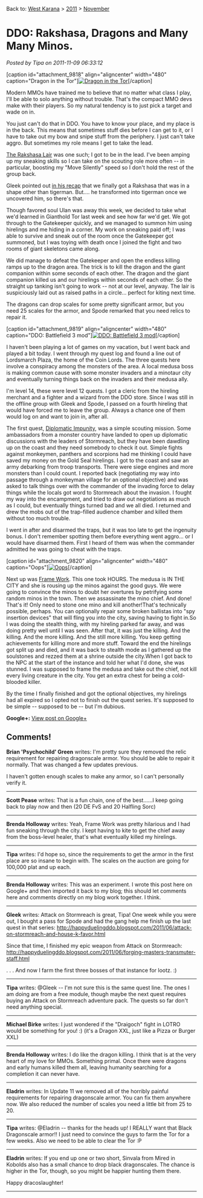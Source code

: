 Back to: [West Karana](/posts/westkarana.md) > [2011](/posts/2011/westkarana.md) > [November](./westkarana.md)
# DDO: Rakshasa, Dragons and Many Many Minos.

*Posted by Tipa on 2011-11-09 06:33:12*

[caption id="attachment\_9818" align="aligncenter" width="480" caption="Dragon in the Tor"][![](../../../uploads/2011/11/dndclient-2011-11-07-00-08-02-82.jpg "Dragon in the Tor")](../../../uploads/2011/11/dndclient-2011-11-07-00-08-02-82.jpg)[/caption]

Modern MMOs have trained me to believe that no matter what class I play, I'll be able to solo anything without trouble. That's the compact MMO devs make with their players. So my natural tendency is to just pick a target and wade on in.

You just can't do that in DDO. You have to know your place, and my place is in the back. This means that sometimes stuff dies before I can get to it, or I have to take out my bow and snipe stuff from the periphery. I just can't take aggro. But sometimes my role means I get to take the lead.

[The Rakshasa Lair](http://ddowiki.com/page/A_Cry_for_Help) was one such; I got to be in the lead. I've been amping up my sneaking skills so I can take on the scouting role more often -- in particular, boosting my "Move Silently" speed so I don't hold the rest of the group back.

Gleek pointed out [in his recap](http://happyduelingddo.blogspot.com/2011/11/rakshasa-claw-rakshasa-claw.html) that we finally got a Rakshasa that was in a shape other than tigerman. But.... he transformed into tigerman once we uncovered him, so there's that.

Though favored soul Ulan was away this week, we decided to take what we'd learned in Gianthold Tor last week and see how far we'd get. We got through to the Gatekeeper quickly, and we managed to summon him using hirelings and me hiding in a corner. My work on sneaking paid off; I was able to survive and sneak out of the room once the Gatekeeper got summoned, but I was toying with death once I joined the fight and two rooms of giant skeletons came along.

We did manage to defeat the Gatekeeper and open the endless killing ramps up to the dragon area. The trick is to kill the dragon and the giant companion within some seconds of each other. The dragon and the giant companion killed us and our hirelings within seconds of each other. So the straight up tanking isn't going to work -- not at our level, anyway. The lair is suspiciously laid out as raised paths in a circle... perfect for kiting next time.

The dragons can drop scales for some pretty significant armor, but you need 25 scales for the armor, and Spode remarked that you need relics to repair it.

[caption id="attachment\_9819" align="aligncenter" width="480" caption="DDO: Battlefield 3 mod"][![](../../../uploads/2011/11/dndclient-2011-11-08-14-27-04-80.jpg "DDO: Battlefield 3 mod")](../../../uploads/2011/11/dndclient-2011-11-08-14-27-04-80.jpg)[/caption]

I haven't been playing a lot of games on my vacation, but I went back and played a bit today. I went through my quest log and found a line out of Lordsmarch Plaza, the home of the Coin Lords. The three quests here involve a conspiracy among the monsters of the area. A local medusa boss is making common cause with some monster invaders and a minotaur city and eventually turning things back on the invaders and their medusa ally.

I'm level 14, these were level 12 quests. I got a cleric from the hireling merchant and a fighter and a wizard from the DDO store. Since I was still in the offline group with Gleek and Spode, I passed on a fourth hireling that would have forced me to leave the group. Always a chance one of them would log on and want to join in, after all.

The first quest, [Diplomatic Impunity](http://ddowiki.com/page/Diplomatic_Impunity), was a simple scouting mission. Some ambassadors from a monster country have landed to open up diplomatic discussions with the leaders of Stormreach, but they have been dawdling up on the coast and they need somebody to check it out. Simple fights against monkeymen, panthers and scorpions had me thinking I could have saved my money on the Gold Seal hirelings. I got to the coast and saw an army debarking from troop transports. There were siege engines and more monsters than I could count. I reported back (negotiating my way into passage through a monkeyman village for an optional objective) and was asked to talk things over with the commander of the invading force to delay things while the locals got word to Stormreach about the invasion. I fought my way into the encampment, and tried to draw out negotiations as much as I could, but eventually things turned bad and we all died. I returned and drew the mobs out of the trap-filled audience chamber and killed them without too much trouble.

I went in after and disarmed the traps, but it was too late to get the ingenuity bonus. I don't remember spotting them before everything went aggro... or I would have disarmed them. First I heard of them was when the commander admitted he was going to cheat with the traps.

[caption id="attachment\_9820" align="aligncenter" width="480" caption="Oops"][![](../../../uploads/2011/11/dndclient-2011-11-08-15-12-56-28.jpg "Oops")](../../../uploads/2011/11/dndclient-2011-11-08-15-12-56-28.jpg)[/caption]

Next up was [Frame Work](http://ddowiki.com/page/Frame_Work). This one took HOURS. The medusa is IN THE CITY and she is rousing up the minos against the good guys. We were going to convince the minos to doubt her overtures by petrifying some random minos in the town. Then we assassinate the mino chief. And done! That's it! Only need to stone one mino and kill another!That's technically possible, perhaps. You can optionally repair some broken ballistas into "spy insertion devices" that will fling you into the city, saving having to fight in.So I was doing the stealth thing, with my hireling parked far away, and was doing pretty well until I was seen. After that, it was just the killing. And the killing. And the more killing. And the still more killing. You keep getting achievements for killing more and more stuff. Toward the end the hirelings got split up and died, and it was back to stealth mode as I gathered up the soulstones and rezzed them at a shrine outside the city.When I got back to the NPC at the start of the instance and told her what I'd done, she was stunned. I was supposed to frame the medusa and take out the chief, not kill every living creature in the city. You get an extra chest for being a cold-blooded killer.

By the time I finally finished and got the optional objectives, my hirelings had all expired so I opted not to finish out the quest series. It's supposed to be simple -- supposed to be -- but I'm dubious.

**Google+:** [View post on Google+](https://plus.google.com/108460561201888322767/posts/EesRQ1sNd1r)
## Comments!

**Brian 'Psychochild' Green** writes: I'm pretty sure they removed the relic requirement for repairing dragonscale armor. You should be able to repair it normally. That was changed a few updates previous.

I haven't gotten enough scales to make any armor, so I can't personally verify it.

---

**Scott Pease** writes: That is a fun chain, one of the best......I keep going back to play now and then (20 DE FvS and 20 Halfling Sorc)

---

**Brenda Holloway** writes: Yeah, Frame Work was pretty hilarious and I had fun sneaking through the city. I kept having to kite to get the chief away from the boss-level healer, that's what eventually killed my hirelings.

---

**Tipa** writes: I'd hope so, since the requirements to get the armor in the first place are so insane to begin with. The scales on the auction are going for 100,000 plat and up each.

---

**Brenda Holloway** writes: This was an experiment. I wrote this post here on Google+ and then imported it back to my blog; this should let comments here and comments directly on my blog work together. I think.

---

**Gleek** writes: Attack on Stormreach is great, Tipa! One week while you were out, I bought a pass for Spode and had the gang help me finish up the last quest in that series: http://happyduelingddo.blogspot.com/2011/06/attack-on-stormreach-and-house-k-favor.html

Since that time, I finished my epic weapon from Attack on Stormreach: http://happyduelingddo.blogspot.com/2011/06/forging-masters-transmuter-staff.html

. . . And now I farm the first three bosses of that instance for lootz. :)

---

**Tipa** writes: @Gleek -- I'm not sure this is the same quest line. The ones I am doing are from a free module, though maybe the next quest requires buying an Attack on Stormreach adventure pack. The quests so far don't need anything special.

---

**Michael Birke** writes: I just wondered if the "Draigoch" fight in LOTRO would be something for you! :) (it's a Dragon XXL, just like a Pizza or Burger XXL)

---

**Brenda Holloway** writes: I do like the dragon killing. I think that is at the very heart of my love for MMOs. Something primal. Once there were dragons and early humans killed them all, leaving humanity searching for a completion it can never have.

---

**Eladrin** writes: In Update 11 we removed all of the horribly painful requirements for repairing dragonscale armor. You can fix them anywhere now. We also reduced the number of scales you need a little bit from 25 to 20.

---

**Tipa** writes: @Eladrin -- thanks for the heads up! I REALLY want that Black Dragonscale armor!! I just need to convince the guys to farm the Tor for a few weeks. Also we need to be able to clear the Tor :P

---

**Eladrin** writes: If you end up one or two short, Sinvala from Mired in Kobolds also has a small chance to drop black dragonscales. The chance is higher in the Tor, though, so you might be happier hunting them there.

Happy dracoslaughter!

---

